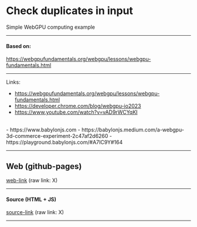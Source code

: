 # Check duplicates in input
Simple WebGPU computing example

---

#### Based on:
https://webgpufundamentals.org/webgpu/lessons/webgpu-fundamentals.html

---

Links:
- https://webgpufundamentals.org/webgpu/lessons/webgpu-fundamentals.html
- https://developer.chrome.com/blog/webgpu-io2023
- https://www.youtube.com/watch?v=vAD9rWCYqKI
<br/>
- https://www.babylonjs.com
- https://babylonjs.medium.com/a-webgpu-3d-commerce-experiment-2c47af2d6260
- https://playground.babylonjs.com/#A7IC9Y#164

---

## Web (github-pages)
[web-link](X)
(raw link: X)

---

#### Source (HTML + JS)
[source-link](X)
(raw link: X)

---


